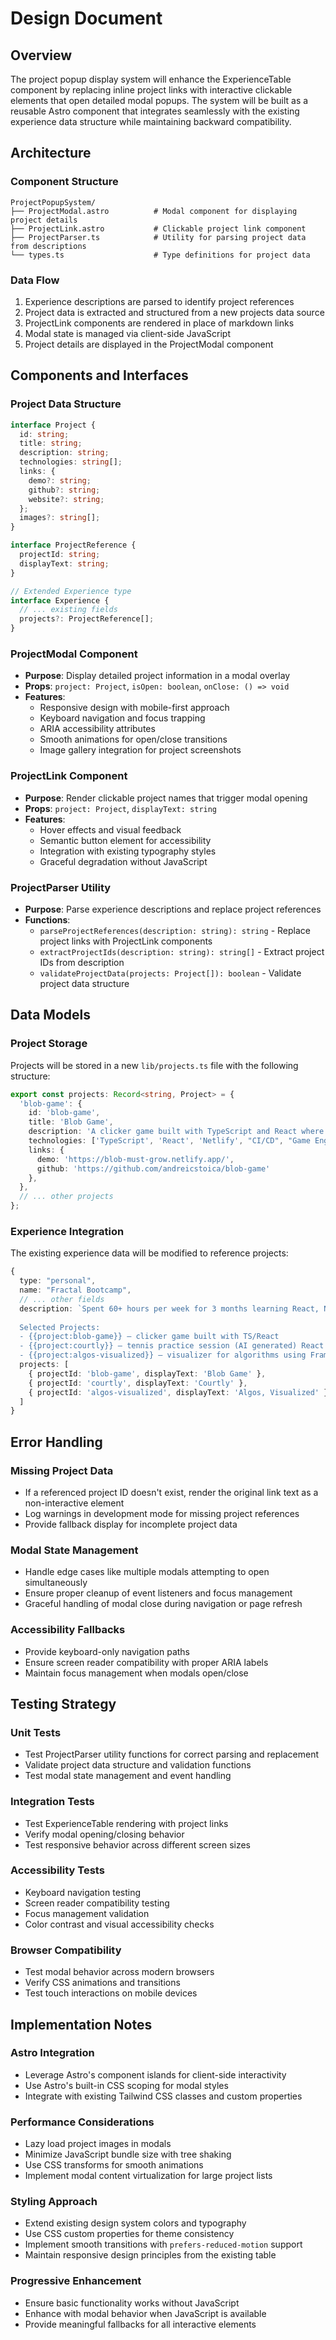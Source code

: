 # Design Document

## Overview

The project popup display system will enhance the ExperienceTable component by replacing inline project links with interactive clickable elements that open detailed modal popups. The system will be built as a reusable Astro component that integrates seamlessly with the existing experience data structure while maintaining backward compatibility.

## Architecture

### Component Structure
```
ProjectPopupSystem/
├── ProjectModal.astro          # Modal component for displaying project details
├── ProjectLink.astro           # Clickable project link component
├── ProjectParser.ts            # Utility for parsing project data from descriptions
└── types.ts                    # Type definitions for project data
```

### Data Flow
1. Experience descriptions are parsed to identify project references
2. Project data is extracted and structured from a new projects data source
3. ProjectLink components are rendered in place of markdown links
4. Modal state is managed via client-side JavaScript
5. Project details are displayed in the ProjectModal component

## Components and Interfaces

### Project Data Structure
```typescript
interface Project {
  id: string;
  title: string;
  description: string;
  technologies: string[];
  links: {
    demo?: string;
    github?: string;
    website?: string;
  };
  images?: string[];
}

interface ProjectReference {
  projectId: string;
  displayText: string;
}

// Extended Experience type
interface Experience {
  // ... existing fields
  projects?: ProjectReference[];
}
```

### ProjectModal Component
- **Purpose**: Display detailed project information in a modal overlay
- **Props**: `project: Project`, `isOpen: boolean`, `onClose: () => void`
- **Features**:
  - Responsive design with mobile-first approach
  - Keyboard navigation and focus trapping
  - ARIA accessibility attributes
  - Smooth animations for open/close transitions
  - Image gallery integration for project screenshots

### ProjectLink Component
- **Purpose**: Render clickable project names that trigger modal opening
- **Props**: `project: Project`, `displayText: string`
- **Features**:
  - Hover effects and visual feedback
  - Semantic button element for accessibility
  - Integration with existing typography styles
  - Graceful degradation without JavaScript

### ProjectParser Utility
- **Purpose**: Parse experience descriptions and replace project references
- **Functions**:
  - `parseProjectReferences(description: string): string` - Replace project links with ProjectLink components
  - `extractProjectIds(description: string): string[]` - Extract project IDs from description
  - `validateProjectData(projects: Project[]): boolean` - Validate project data structure

## Data Models

### Project Storage
Projects will be stored in a new `lib/projects.ts` file with the following structure:

```typescript
export const projects: Record<string, Project> = {
  'blob-game': {
    id: 'blob-game',
    title: 'Blob Game',
    description: 'A clicker game built with TypeScript and React where players grow a blob by clicking and purchasing upgrades. Features progressive gameplay mechanics, responsive design, and a game engine for a single source of truth.',
    technologies: ['TypeScript', 'React', 'Netlify', "CI/CD", "Game Engine", "Game Design"],
    links: {
      demo: 'https://blob-must-grow.netlify.app/',
      github: 'https://github.com/andreicstoica/blob-game'
    },
  },
  // ... other projects
};
```

### Experience Integration
The existing experience data will be modified to reference projects:

```typescript
{
  type: "personal",
  name: "Fractal Bootcamp",
  // ... other fields
  description: `Spent 60+ hours per week for 3 months learning React, NextJS, Vercel...
  
  Selected Projects:
  - {{project:blob-game}} – clicker game built with TS/React
  - {{project:courtly}} – tennis practice session (AI generated) React Native and web app
  - {{project:algos-visualized}} – visualizer for algorithms using Framer Motion`,
  projects: [
    { projectId: 'blob-game', displayText: 'Blob Game' },
    { projectId: 'courtly', displayText: 'Courtly' },
    { projectId: 'algos-visualized', displayText: 'Algos, Visualized' }
  ]
}
```

## Error Handling

### Missing Project Data
- If a referenced project ID doesn't exist, render the original link text as a non-interactive element
- Log warnings in development mode for missing project references
- Provide fallback display for incomplete project data

### Modal State Management
- Handle edge cases like multiple modals attempting to open simultaneously
- Ensure proper cleanup of event listeners and focus management
- Graceful handling of modal close during navigation or page refresh

### Accessibility Fallbacks
- Provide keyboard-only navigation paths
- Ensure screen reader compatibility with proper ARIA labels
- Maintain focus management when modals open/close

## Testing Strategy

### Unit Tests
- Test ProjectParser utility functions for correct parsing and replacement
- Validate project data structure and validation functions
- Test modal state management and event handling

### Integration Tests
- Test ExperienceTable rendering with project links
- Verify modal opening/closing behavior
- Test responsive behavior across different screen sizes

### Accessibility Tests
- Keyboard navigation testing
- Screen reader compatibility testing
- Focus management validation
- Color contrast and visual accessibility checks

### Browser Compatibility
- Test modal behavior across modern browsers
- Verify CSS animations and transitions
- Test touch interactions on mobile devices

## Implementation Notes

### Astro Integration
- Leverage Astro's component islands for client-side interactivity
- Use Astro's built-in CSS scoping for modal styles
- Integrate with existing Tailwind CSS classes and custom properties

### Performance Considerations
- Lazy load project images in modals
- Minimize JavaScript bundle size with tree shaking
- Use CSS transforms for smooth animations
- Implement modal content virtualization for large project lists

### Styling Approach
- Extend existing design system colors and typography
- Use CSS custom properties for theme consistency
- Implement smooth transitions with `prefers-reduced-motion` support
- Maintain responsive design principles from the existing table

### Progressive Enhancement
- Ensure basic functionality works without JavaScript
- Enhance with modal behavior when JavaScript is available
- Provide meaningful fallbacks for all interactive elements